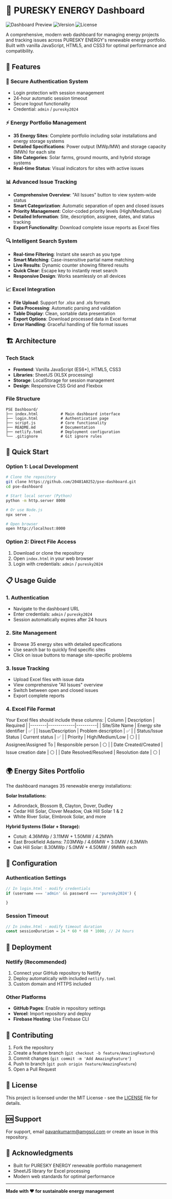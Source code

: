 # 🌟 PURESKY ENERGY Dashboard

![Dashboard Preview](https://img.shields.io/badge/Status-Active-brightgreen) ![Version](https://img.shields.io/badge/Version-2.0-blue) ![License](https://img.shields.io/badge/License-MIT-yellow)

A comprehensive, modern web dashboard for managing energy projects and tracking issues across PURESKY ENERGY's renewable energy portfolio. Built with vanilla JavaScript, HTML5, and CSS3 for optimal performance and compatibility.

## 🚀 Features

### 🔐 **Secure Authentication System**
- Login protection with session management
- 24-hour automatic session timeout
- Secure logout functionality
- Credential: `admin` / `puresky2024`

### ⚡ **Energy Portfolio Management**
- **35 Energy Sites**: Complete portfolio including solar installations and energy storage systems
- **Detailed Specifications**: Power output (MWp/MW) and storage capacity (MWh) for each site
- **Site Categories**: Solar farms, ground mounts, and hybrid storage systems
- **Real-time Status**: Visual indicators for sites with active issues

### 📊 **Advanced Issue Tracking**
- **Comprehensive Overview**: "All Issues" button to view system-wide status
- **Smart Categorization**: Automatic separation of open and closed issues
- **Priority Management**: Color-coded priority levels (High/Medium/Low)
- **Detailed Information**: Site, description, assignee, dates, and status tracking
- **Export Functionality**: Download complete issue reports as Excel files

### 🔍 **Intelligent Search System**
- **Real-time Filtering**: Instant site search as you type
- **Smart Matching**: Case-insensitive partial name matching
- **Live Results**: Dynamic counter showing filtered results
- **Quick Clear**: Escape key to instantly reset search
- **Responsive Design**: Works seamlessly on all devices

### 📈 **Excel Integration**
- **File Upload**: Support for .xlsx and .xls formats
- **Data Processing**: Automatic parsing and validation
- **Table Display**: Clean, sortable data presentation
- **Export Options**: Download processed data in Excel format
- **Error Handling**: Graceful handling of file format issues

## 🏗️ **Architecture**

### **Tech Stack**
- **Frontend**: Vanilla JavaScript (ES6+), HTML5, CSS3
- **Libraries**: SheetJS (XLSX processing)
- **Storage**: LocalStorage for session management
- **Design**: Responsive CSS Grid and Flexbox

### **File Structure**
```
PSE Dashboard/
├── index.html          # Main dashboard interface
├── login.html          # Authentication page
├── script.js           # Core functionality
├── README.md           # Documentation
├── netlify.toml        # Deployment configuration
└── .gitignore          # Git ignore rules
```

## 🚀 **Quick Start**

### **Option 1: Local Development**
```bash
# Clone the repository
git clone https://github.com/20481A0252/pse-dashboard.git
cd pse-dashboard

# Start local server (Python)
python -m http.server 8000

# Or use Node.js
npx serve .

# Open browser
open http://localhost:8000
```

### **Option 2: Direct File Access**
1. Download or clone the repository
2. Open `index.html` in your web browser
3. Login with credentials: `admin` / `puresky2024`

## 📋 **Usage Guide**

### **1. Authentication**
- Navigate to the dashboard URL
- Enter credentials: `admin` / `puresky2024`
- Session automatically expires after 24 hours

### **2. Site Management**
- Browse 35 energy sites with detailed specifications
- Use search bar to quickly find specific sites
- Click on issue buttons to manage site-specific problems

### **3. Issue Tracking**
- Upload Excel files with issue data
- View comprehensive "All Issues" overview
- Switch between open and closed issues
- Export complete reports

### **4. Excel File Format**
Your Excel files should include these columns:
| Column | Description | Required |
|--------|-------------|----------|
| Site/Site Name | Energy site identifier | ✅ |
| Issue/Description | Problem description | ✅ |
| Status/Issue Status | Current status | ✅ |
| Priority | High/Medium/Low | ⚪ |
| Assignee/Assigned To | Responsible person | ⚪ |
| Date Created/Created | Issue creation date | ⚪ |
| Date Resolved/Resolved | Resolution date | ⚪ |

## 🌍 **Energy Sites Portfolio**

The dashboard manages 35 renewable energy installations:

**Solar Installations:**
- Adirondack, Blossom B, Clayton, Dover, Dudley
- Cedar Hill Solar, Clover Meadow, Oak Hill Solar 1 & 2
- White River Solar, Elmbrook Solar, and more

**Hybrid Systems (Solar + Storage):**
- Cotuit: 4.36MWp / 3.11MW + 1.50MW / 4.2MWh
- East Brookfield Adams: 7.03MWp / 4.66MW + 3.0MW / 6.3MWh
- Oak Hill Solar: 8.30MWp / 5.0MW + 4.50MW / 9MWh each

## 🔧 **Configuration**

### **Authentication Settings**
```javascript
// In login.html - modify credentials
if (username === 'admin' && password === 'puresky2024') {
    
}
```

### **Session Timeout**
```javascript
// In index.html - modify timeout duration
const sessionDuration = 24 * 60 * 60 * 1000; // 24 hours
```

## 🚀 **Deployment**

### **Netlify (Recommended)**
1. Connect your GitHub repository to Netlify
2. Deploy automatically with included `netlify.toml`
3. Custom domain and HTTPS included

### **Other Platforms**
- **GitHub Pages**: Enable in repository settings
- **Vercel**: Import repository and deploy
- **Firebase Hosting**: Use Firebase CLI

## 🤝 **Contributing**

1. Fork the repository
2. Create a feature branch (`git checkout -b feature/AmazingFeature`)
3. Commit changes (`git commit -m 'Add AmazingFeature'`)
4. Push to branch (`git push origin feature/AmazingFeature`)
5. Open a Pull Request

## 📝 **License**

This project is licensed under the MIT License - see the [LICENSE](LICENSE) file for details.

## 🆘 **Support**

For support, email pavankumarm@amgsol.com or create an issue in this repository.

## 🙏 **Acknowledgments**

- Built for PURESKY ENERGY renewable portfolio management
- SheetJS library for Excel processing
- Modern web standards for optimal performance

---

**Made with ❤️ for sustainable energy management**
